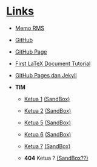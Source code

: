 # [Links](https://extra191.vlsm.org)

- [Memo RMS](
   https://github.com/UI-FASILKOM-OS/extra191/tree/master/SandBox/rms46/)

- [GitHub](
   https://github.com/UI-FASILKOM-OS/extra191/)

- [GitHub Page](
   https://extra191.vlsm.org/)

- [First LaTeX Document Tutorial](
   https://www.latex-tutorial.com/tutorials/first-document/)

- [GitHub Pages dan Jekyll](
   https://extra182.vlsm.org/)

- **TIM**

  - [Ketua 1](
     https://SeedSider.github.io/extra191/)
    [(SandBox)](
     https://github.com/SeedSider/extra191/tree/master/SandBox/SeedSider/)

  - [Ketua 2](
     https://zeeblader.github.io/extra191/)
    [(SandBox)](
     https://github.com/zeeblader/extra191/tree/master/SandBox/zeeblader/)

  - [Ketua 5](
     https://andriansyahp.github.io/extra191/)
    [(SandBox)](
     https://github.com/andriansyahp/extra191/tree/master/SandBox/andriansyahp/)

  - [Ketua 6](
     https://arriski.github.io/extra191/)
    [(SandBox)](
     https://github.com/arriski/extra191/tree/master/SandBox/arriski/)

  - [Ketua ?](
     https://ihsanauliaa.github.io/extra191/)
    [(SandBox)](
     https://github.com/ihsanauliaa/extra191/tree/master/SandBox/ihsanauliaa/)

  - **404** Ketua ?
    [(SandBox??)](
     https://github.com/edwardpartogi/extra191/)

